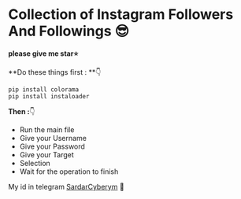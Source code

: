 # Collection of Instagram Followers And Followings :sunglasses:
**please give me star:star:**


**Do these things first : **:point_down:

```
pip install colorama
pip install instaloader
```

**Then :**:point_down:

- Run the main file
- Give your Username
- Give your Password
- Give your Target
- Selection
- Wait for the operation to finish

My id in telegram [SardarCyberym](https://t.me/Mr_Nazism) :speech_balloon:
